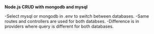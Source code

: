 
**Node.js CRUD with mongodb and mysql**

-Select mysql or mongodb in .env to switch between databases.
-Same routes and controllers are used for both databses.
-Difference is in providers where query is different for both databases. 

